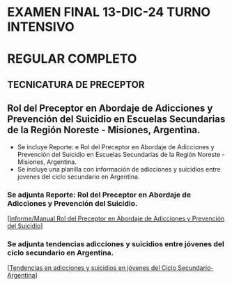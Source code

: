    # EXAMEN FINAL 13-DIC-24 TURNO INTENSIVO
   # REGULAR COMPLETO
   ## TECNICATURA DE PRECEPTOR
   
   ## Rol del Preceptor en Abordaje de Adicciones y Prevención del Suicidio en Escuelas Secundarias de la Región Noreste - Misiones, Argentina.

   * Se incluye Reporte: e Rol del Preceptor en Abordaje de Adicciones y Prevención del Suicidio en Escuelas Secundarias de la Región Noreste - Misiones, Argentina.
   * Se incluye una planilla con información de adicciones y suicidios entre jovenes del ciclo secundario en Argentina.
   
   ### Se adjunta Reporte: Rol del Preceptor en Abordaje de Adicciones y Prevención del Suicidio.
   [[Informe/Manual Rol del Preceptor en Abordaje de Adicciones y Prevención del Suicidio](https://docs.google.com/document/d/1QbJv_roOWOGDISrZztWox_3dWRzCfD2JIcQuBawtTH0/edit?tab=t.0)]
   
   ### Se adjunta tendencias adicciones y suicidios entre jóvenes del ciclo secundario en Argentina.
   [[Tendencias en adicciones y suicidios en jóvenes del Ciclo Secundario-Argentina](https://docs.google.com/spreadsheets/d/11q1MyXDT0rHvdsMJ5PwSZOoOaC2glqw5rAhsbwNJMdU/edit?gid=0#gid=0)]
